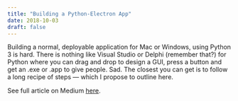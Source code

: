 ```yaml
---
title: "Building a Python-Electron App"
date: 2018-10-03
draft: false
---
```


Building a normal, deployable application for Mac or Windows, using Python 3 is hard. There is nothing like Visual Studio or Delphi (remember that?) for Python where you can drag and drop to design a GUI, press a button and get an .exe or .app to give people. Sad.
The closest you can get is to follow a long recipe of steps — which I propose to outline here.

See full article on Medium [here](https://medium.com/@abulka/electron-python-4e8c807bfa5e).
